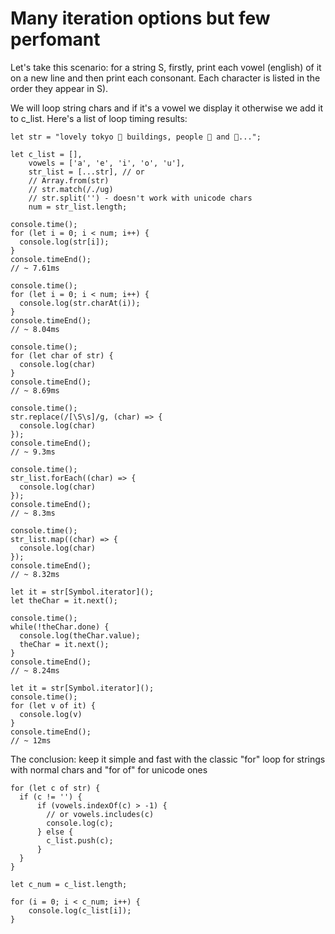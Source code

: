 # Many iteration options but few perfomant

Let's take this scenario: for a string S, firstly, print each vowel (english) of it on a new line and then 
print each consonant. Each character is listed in the order they appear in S).

We will loop string chars and if it's a vowel we display it otherwise we add it to c_list. Here's a list of loop timing results:
```
let str = "lovely tokyo 🗼 buildings, people 🧑 and 🥡...";

let c_list = [],
	vowels = ['a', 'e', 'i', 'o', 'u'],
	str_list = [...str], // or
	// Array.from(str) 
	// str.match(/./ug)
	// str.split('') - doesn't work with unicode chars
	num = str_list.length;

console.time();
for (let i = 0; i < num; i++) {
  console.log(str[i]);
}
console.timeEnd();
// ~ 7.61ms

console.time();
for (let i = 0; i < num; i++) {
  console.log(str.charAt(i));
}
console.timeEnd();
// ~ 8.04ms

console.time();
for (let char of str) {
  console.log(char)
}
console.timeEnd();
// ~ 8.69ms

console.time();
str.replace(/[\S\s]/g, (char) => {
  console.log(char)
});
console.timeEnd();
// ~ 9.3ms

console.time();
str_list.forEach((char) => {
  console.log(char)
});
console.timeEnd();
// ~ 8.3ms

console.time();
str_list.map((char) => {
  console.log(char)
});
console.timeEnd();
// ~ 8.32ms

let it = str[Symbol.iterator]();
let theChar = it.next();

console.time();
while(!theChar.done) {
  console.log(theChar.value);
  theChar = it.next();
}
console.timeEnd();
// ~ 8.24ms

let it = str[Symbol.iterator]();
console.time();
for (let v of it) {
  console.log(v)
}
console.timeEnd();
// ~ 12ms
```


The conclusion: keep it simple and fast with the classic "for" loop for strings with normal chars and "for of" for unicode ones
```
for (let c of str) {
  if (c != '') {
	  if (vowels.indexOf(c) > -1) {
	  	// or vowels.includes(c)
	  	console.log(c);
	  } else {
	  	c_list.push(c);
	  }
  }
}

let c_num = c_list.length;

for (i = 0; i < c_num; i++) {
	console.log(c_list[i]);
}
```
